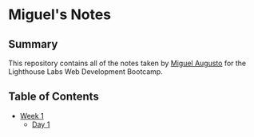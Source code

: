 # Miguel's Notes

## Summary

This repository contains all of the notes taken by [Miguel Augusto](https://github.com/mig1991) for the Lighthouse Labs Web Development Bootcamp.

## Table of Contents
- [Week 1](/Week_1)
  - [Day 1](/Week_1/Day_1)


